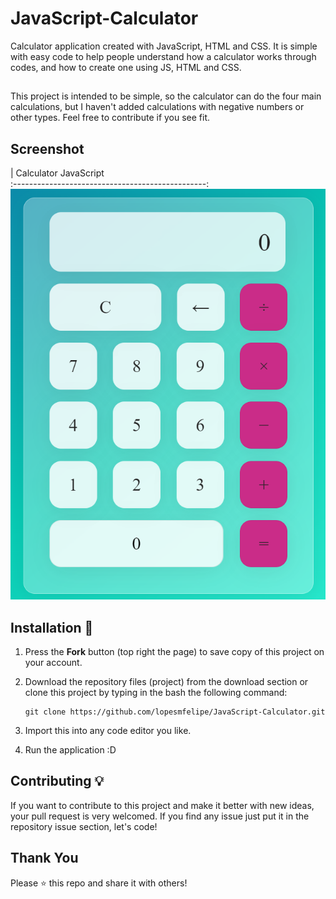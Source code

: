 # JavaScript-Calculator
Calculator application created with JavaScript, HTML and CSS. It is simple with easy code to help people understand how a calculator works through codes, and how to create one using JS, HTML and CSS.

##
This project is intended to be simple, so the calculator can do the four main calculations, but I haven't added calculations with negative numbers or other types. Feel free to contribute if you see fit.


## Screenshot
|               Calculator JavaScript               
:------------------------------------------------:
 ![Calculator](Calculator-JavaScript.png)


## Installation 🔌
1. Press the **Fork** button (top right the page) to save copy of this project on your account.

2. Download the repository files (project) from the download section or clone this project by typing in the bash the following command:

       git clone https://github.com/lopesmfelipe/JavaScript-Calculator.git
3. Import this into any code editor you like.
 
5. Run the application :D


## Contributing 💡
If you want to contribute to this project and make it better with new ideas, your pull request is very welcomed.
If you find any issue just put it in the repository issue section, let's code!


## Thank You
Please ⭐️ this repo and share it with others!
